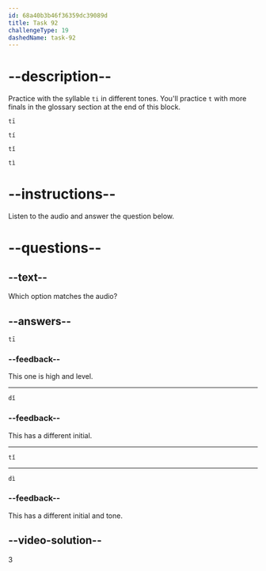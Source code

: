 ```yaml
---
id: 68a40b3b46f36359dc39089d
title: Task 92
challengeType: 19
dashedName: task-92
---
```


<!-- (Audio) A: tǐ -->

# --description--

Practice with the syllable `ti` in different tones. You'll practice `t` with more finals in the glossary section at the end of this block.

`tī`<!-- (Audio) tī -->

`tí`<!-- (Audio) tí -->

`tǐ`<!-- (Audio) tǐ -->

`tì`<!-- (Audio) tì -->

# --instructions--

Listen to the audio and answer the question below.

# --questions--

## --text--

Which option matches the audio?

## --answers--

`tī`

### --feedback--

This one is high and level.

---

`dǐ`

### --feedback--

This has a different initial.

---

`tǐ`

---

`dì`

### --feedback--

This has a different initial and tone.

## --video-solution--

3
